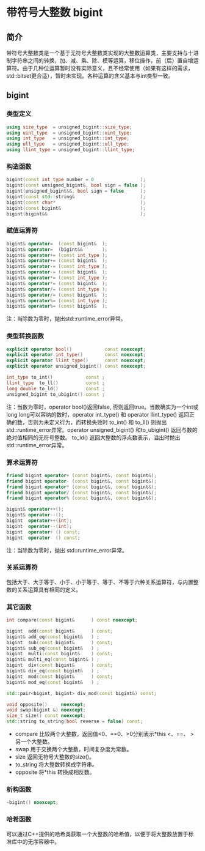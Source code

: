 # 带符号大整数 bigint

## 简介 
带符号大整数类是一个基于无符号大整数类实现的大整数运算类，主要支持与十进制字符串之间的转换，加、减、乘、除、模等运算，移位操作，前（后）置自增运算符。由于几种位运算暂时没有实际意义，且不经常使用（如果有这样的需求，std::bitset更合适），暂时未实现。各种运算的含义基本与int类型一致。

## bigint

### 类型定义
```cpp
using size_type  = unsigned_bigint::size_type;
using uint_type  = unsigned_bigint::uint_type;
using int_type   = unsigned_bigint::int_type;
using ull_type   = unsigned_bigint::ull_type;
using llint_type = unsigned_bigint::llint_type;
```

### 构造函数
```cpp
bigint(const int_type number = 0                 );
bigint(const unsigned_bigint&, bool sign = false );
bigint(unsigned_bigint&&, bool sign = false      );
bigint(const std::string&                        );
bigint(const char*                               );
bigint(const bigint&                             );
bigint(bigint&&                                  );
```

### 赋值运算符
```cpp
bigint& operator=  (const bigint&  );
bigint& operator=  (bigint&&       );
bigint& operator+= (const int_type );
bigint& operator+= (const bigint&  );
bigint& operator-= (const int_type );
bigint& operator-= (const bigint&  );
bigint& operator*= (const int_type );
bigint& operator*= (const bigint&  );
bigint& operator/= (const int_type );
bigint& operator/= (const bigint&  );
bigint& operator%= (const int_type );
bigint& operator%= (const bigint&  );
```
注：当除数为零时，抛出std::runtime_error异常。

### 类型转换函数
```cpp
explicit operator bool()            const noexcept;
explicit operator int_type()        const noexcept;
explicit operator llint_type()      const noexcept;
explicit operator unsigned_bigint() const noexcept;

int_type to_int()            const ;
llint_type  to_ll()          const ;
long double to_ld()          const ;
unsigned_bigint to_ubigint() const ;
```
注：当数为零时，operator bool()返回false, 否则返回true。当数确实为一个int或long long可以容纳的数时，operator int_type() 和 operator llint_type() 返回正确的数，否则为未定义行为，而转换失败时 to_int() 和 to_ll() 则抛出std::runtime_error异常。operator unsigned_bigint() 和to_ubigint() 返回与数的绝对值相同的无符号整数。 to_ld() 返回大整数的浮点数表示，溢出时抛出 std::runtime_error异常。

### 算术运算符
```cpp
friend bigint operator+ (const bigint&, const bigint&);
friend bigint operator- (const bigint&, const bigint&);
friend bigint operator* (const bigint&, const bigint&);
friend bigint operator/ (const bigint&, const bigint&);
friend bigint operator% (const bigint&, const bigint&);

bigint& operator++();
bigint& operator--();
bigint  operator++(int);
bigint  operator--(int);
bigint  operator+ () const;
bigint  operator- () const;
```
注：当除数为零时，抛出 std::runtime_error异常。

### 关系运算符
包括大于、大于等于、小于、小于等于、等于、不等于六种关系运算符，与内置整数的关系运算具有相同的定义。

### 其它函数
```cpp
int compare(const bigint&      ) const noexcept;

bigint  add(const bigint&      ) const;
bigint& add_eq(const bigint&   ) ;
bigint  sub(const bigint&      ) const;
bigint& sub_eq(const bigint&   ) ;
bigint  multi(const bigint&    ) const;
bigint& multi_eq(const bigint& ) ;
bigint  div(const bigint&      ) const;
bigint& div_eq(const bigint&   ) ;
bigint  mod(const bigint&      ) const;
bigint& mod_eq(const bigint&   ) ;

std::pair<bigint, bigint> div_mod(const bigint&) const;

void opposite()     noexcept;
void swap(bigint &) noexcept;
size_t size() const noexcept;
std::string to_string(bool reverse = false) const;
```
- compare 比较两个大整数，返回值<0、==0、>0分别表示*this <、==、 >另一个大整数。  
- swap 用于交换两个大整数，时间复杂度为常数。  
- size 返回无符号大整数的size()。   
- to_string 将大整数转换成字符串。  
- opposite 将*this 转换成相反数。

### 析构函数
```cpp
~bigint() noexcept;
```

### 哈希函数
可以通过C++提供的哈希类获取一个大整数的哈希值，以便于将大整数放置于标准库中的无序容器中。
